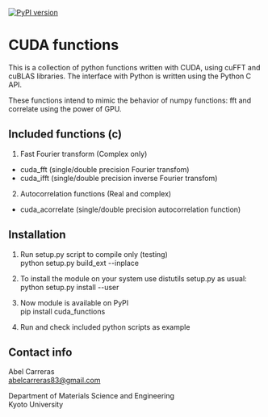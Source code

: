 [![PyPI version](https://badge.fury.io/py/cuda_functions.svg)](https://pypi.python.org/pypi/cuda_functions)

CUDA functions
==============
This is a collection of python functions written with CUDA,
using cuFFT and cuBLAS libraries.
The interface with Python is written using the Python C API.

These functions intend to mimic the behavior of numpy functions: fft and correlate
using the power of GPU.


Included functions (c)
---------------------------------------------------------

1. Fast Fourier transform (Complex only)
  - cuda_fft   (single/double precision Fourier transfom)
  - cuda_ifft  (single/double precision inverse Fourier transfom)

2. Autocorrelation functions (Real and complex)
  - cuda_acorrelate (single/double precision autocorrelation function)


Installation
---------------------------------------------------------

1. Run setup.py script to compile only (testing)
   <br>python setup.py build_ext  --inplace

2. To install the module on your system use
   distutils setup.py as usual:
   <br>python setup.py install --user

3. Now module is available on PyPI
   <br>pip install cuda_functions
 
4. Run and check included python scripts as example


Contact info
---------------------------------------------------------

Abel Carreras
<br>abelcarreras83@gmail.com

Department of Materials Science and Engineering
<br>Kyoto University
